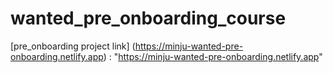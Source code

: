 # wanted_pre_onboarding_course



[pre_onboarding project link] (https://minju-wanted-pre-onboarding.netlify.app) : "https://minju-wanted-pre-onboarding.netlify.app"
